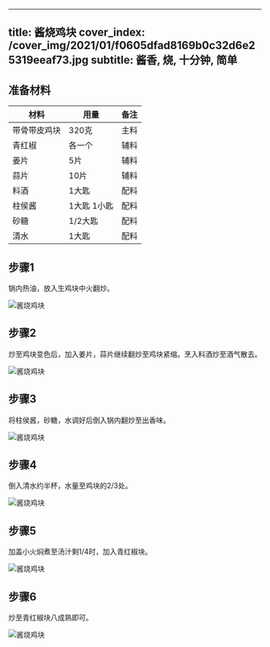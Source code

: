 
---
title: 酱烧鸡块
cover_index: /cover_img/2021/01/f0605dfad8169b0c32d6e25319eeaf73.jpg
subtitle: 酱香, 烧, 十分钟, 简单
---

## 准备材料

| 材料     | 用量 | 备注|
| ------- | ----- | --- |
| 带骨带皮鸡块 | 320克| 主料 |
| 青红椒 | 各一个| 辅料 |
| 姜片 | 5片| 辅料 |
| 蒜片 | 10片| 辅料 |
| 料酒 | 1大匙| 配料 |
| 柱侯酱 | 1大匙 1小匙| 配料 |
| 砂糖 | 1/2大匙| 配料 |
| 清水 | 1大匙| 配料 |

## 步骤1

锅内热油，放入生鸡块中火翻炒。

![酱烧鸡块](https://i8.meishichina.com/attachment/recipe/201001/201001200941086.jpg?x-oss-process=style/p320) 

## 步骤2

炒至鸡块变色后，加入姜片，蒜片继续翻炒至鸡块紧缩。烹入料酒炒至酒气散去。

![酱烧鸡块](https://i8.meishichina.com/attachment/recipe/201001/201001200941463.jpg?x-oss-process=style/p320) 

## 步骤3

将柱侯酱，砂糖，水调好后倒入锅内翻炒至出香味。

![酱烧鸡块](https://i8.meishichina.com/attachment/recipe/201001/201001200942060.jpg?x-oss-process=style/p320) 

## 步骤4

倒入清水约半杯，水量至鸡块的2/3处。

![酱烧鸡块](https://i8.meishichina.com/attachment/recipe/201001/201001200942208.jpg?x-oss-process=style/p320) 

## 步骤5

加盖小火焖煮至汤汁剩1/4时，加入青红椒块。

![酱烧鸡块](https://i8.meishichina.com/attachment/recipe/201001/201001200942351.jpg?x-oss-process=style/p320) 

## 步骤6

炒至青红椒块八成熟即可。

![酱烧鸡块](https://i8.meishichina.com/attachment/recipe/201001/201001200942480.jpg?x-oss-process=style/p320) 


